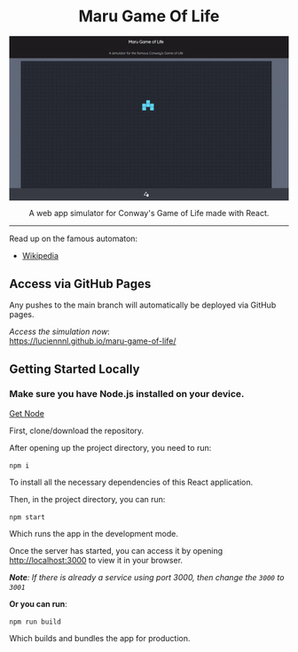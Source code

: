 <h1 align='center'>Maru Game Of Life</h1>

<img align='center' src='/misc/simulation.gif' alt='simulation gif'/>
<p align='center'>A web app simulator for Conway's Game of Life made with React.</p>

<hr/>
Read up on the famous automaton:

- <a href='https://en.wikipedia.org/wiki/Conway%27s_Game_of_Life'>Wikipedia</a>

## Access via GitHub Pages

Any pushes to the main branch will automatically be deployed via GitHub pages.

_Access the simulation now_:  
https://luciennnl.github.io/maru-game-of-life/

## Getting Started Locally
### Make sure you have Node.js installed on your device.

<a href='https://nodejs.org/en/'>Get Node</a>

First, clone/download the repository.

After opening up the project directory, you need to run:

```npm i```

To install all the necessary dependencies of this React application.

Then, in the project directory, you can run:

```npm start```

Which runs the app in the development mode.

Once the server has started, you can access it by opening [http://localhost:3000](http://localhost:3000) to view it in your browser.

_**Note**: If there is already a service using port 3000, then change the ```3000``` to ```3001```_

**Or you can run**:

```npm run build```

Which builds and bundles the app for production.
